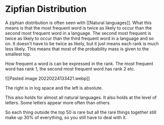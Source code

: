 # Zipfian Distribution 
A ziphian distribution is often seen with [[Natural languages]]. What this means is that the most frequent word is twice as likely to occur than the second most frequent word in a language. The second most frequent is twice as likely to occur than the third frequent word in a language and so on. It doesn't have to be twice as likely, but it just means each rank is much less likely. This means that most of the probability mass is given to the smallest top. 

How frequent a word is can be expressed in the rank. The most frequent word has rank 1, the second most frequent word has rank 2 etc. 

![[Pasted image 20220224133421.webp]]

The right is in log space and the left is absolute.

This also holds for almost all natural languages. It also holds at the level of letters. Some letters appear more often than others.  

So each thing outside the top 50 is rare but all the rare things together still make up 30% of everything, so you still have to deal with it. 



